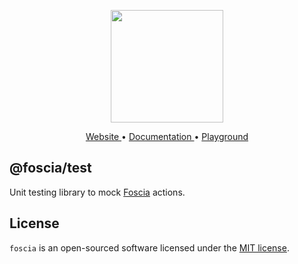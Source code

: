<p align="center">
  <a href="https://foscia-dev.github.io/docs">
    <img width="180" src="https://foscia-dev.github.io/docs/img/icon.svg" alt="">
  </a>
</p>

<p align="center">
<a href="https://foscia-dev.github.io/docs">
  Website
</a>
•
<a href="https://foscia-dev.github.io/docs/docs/getting-started">
  Documentation
</a>
•
<a href="https://stackblitz.com/edit/foscia?file=playground.ts">
  Playground
</a>
</p>

## @foscia/test

Unit testing library to mock [Foscia](https://foscia-dev.github.io/docs) actions.

## License

`foscia` is an open-sourced software licensed under the
[MIT license](LICENSE).
